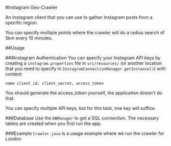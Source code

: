 #Instagram Geo-Crawler

An Instagram client that you can use to gather Instagram posts from a specific region.

You can specify multiple points where the crawler will do a radius search of 5km every 10 minutes. 

##Usage

###Instagram Authentication
You can specify your Instagram API keys by creating a `instagram.properties` file in `src/resources/` (or another location that you need to specify in `InstagramConnectionManager.getInstance()`) with content:

`name client_id, client_secret, access_token`

You should generate the access_token yourself, the application doesn't do that.

You can specify multiple API keys, but for this task, one key will suffice.

###Database
Use the `DBManager` to get a SQL connection. The necessary tables are created when you first run the app.

###Example
`Crawler.java` is a usage example where we run the crawler for London